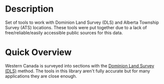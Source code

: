 # Description
Set of tools to work with Dominion Land Survey (DLS) and Alberta Township Survey (ATS) locations.  These tools were put together due to a lack of free/reliable/easily accessible public sources for this data.

# Quick Overview
Western Canada is surveyed into sections with the [Dominion Land Survey (DLS)](https://en.wikipedia.org/wiki/Dominion_Land_Survey) method.  The tools in this library aren't fully accurate but for many applications they are close enough.


